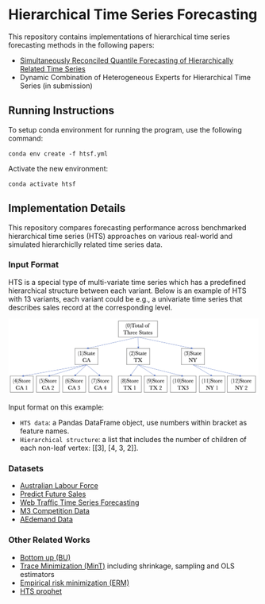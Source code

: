 # Hierarchical Time Series Forecasting

This repository contains implementations of hierarchical time series forecasting methods in the following papers:

- [Simultaneously Reconciled Quantile Forecasting of Hierarchically Related Time Series](https://arxiv.org/pdf/2102.12612.pdf)
- Dynamic Combination of Heterogeneous Experts for Hierarchical Time Series (in submission)

## Running Instructions

To setup conda environment for running the program, use the following command:
```
conda env create -f htsf.yml
```
Activate the new environment:
```
conda activate htsf
```

## Implementation Details
This repository compares forecasting performance across benchmarked hierarchical time series (HTS) approaches on various real-world and simulated hierarchiclly related time series data.

### Input Format
HTS is a special type of multi-variate time series which has a predefined hierarchical structure between each variant. Below is an example of HTS with 13 variants, each variant could be e.g., a univariate time series that describes sales record at the corresponding level.

<img src="./SHARQ/hierarchy.png" width=700>


Input format on this example:
- `HTS data`: a Pandas DataFrame object, use numbers within bracket as feature names.
- `Hierarchical structure`: a list that includes the number of children of each non-leaf vertex: [[3], [4, 3, 2]].

### Datasets
- [Australian Labour Force](https://www.abs.gov.au/ausstats/abs@.nsf/mf/6202.0)
- [Predict Future Sales](https://www.kaggle.com/c/competitive-data-science-predict-future-sales/data)
- [Web Traffic Time Series Forecasting](https://www.kaggle.com/c/web-traffic-time-series-forecasting)
- [M3 Competition Data](https://forecasters.org/resources/time-series-data/m3-competition/)
- [AEdemand Data](https://cran.r-project.org/web/packages/thief/thief.pdf)

### Other Related Works
- [Bottom up (BU)](https://robjhyndman.com/papers/MinT.pdf)
- [Trace Minimization (MinT)](https://robjhyndman.com/papers/MinT.pdf) including shrinkage, sampling and OLS estimators
- [Empirical risk minimization (ERM)](https://souhaib-bentaieb.com/papers/2019_kdd_hts_reg.pdf)
- [HTS prophet](https://github.com/CollinRooney12/htsprophet)